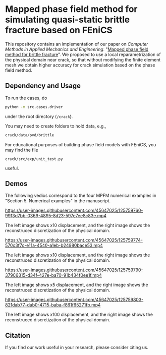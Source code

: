 # Mapped phase field method for simulating quasi-static brittle fracture based on FEniCS

This repository contains an implementation of our paper on _Computer Methods in Applied Mechanics and Engineering_: "[Mapped phase field method for brittle fracture](https://doi.org/10.1016/j.cma.2021.114046)". We proposed to use a local reparametrization of the physical domain near crack, so that without modifying the finite element mesh we obtain higher accuracy for crack simulation based on the phase field method.

## Dependency and Usage

To run the cases, do
```bash
python -m src.cases.driver
```
under the root directory (```/crack```).

You may need to create folders to hold data, e.g.,
```bash
crack/data/pvd/brittle
```

For educational purposes of building phase field models with FEniCS, you may find the file

```
crack/src/exp/unit_test.py
```

useful.

## Demos

The following vedios correspond to the four MPFM numerical examples in "Section 5. Numerical examples" in the manuscript.

https://user-images.githubusercontent.com/45647025/125759760-9913d7bb-0369-4895-8d23-597e7ee8c83e.mp4

The left image shows x10 displacement, and the right image shows the reconstruced discretization of the physical domain.

https://user-images.githubusercontent.com/45647025/125759774-570c3f7c-e11a-4540-a1eb-b24980bace53.mp4

The left image shows x10 displacement, and the right image shows the reconstruced discretization of the physical domain.

https://user-images.githubusercontent.com/45647025/125759790-37906315-d34f-427e-ba70-91b434f0ee1f.mp4

The left image shows x5 displacement, and the right image shows the reconstruced discretization of the physical domain.

https://user-images.githubusercontent.com/45647025/125759803-821dab77-dab0-4715-baba-f861f65271fb.mp4

The left image shows x100 displacement, and the right image shows the reconstruced discretization of the physical domain.

## Citation

If you find our work useful in your research, please consider citing us.
